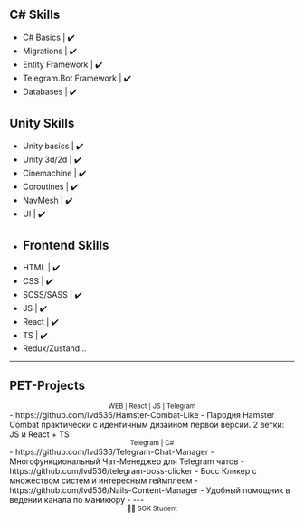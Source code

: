 ## C# Skills
- C# Basics | ✔️
- Migrations | ✔️
- Entity Framework | ✔️
- Telegram.Bot Framework | ✔️
- Databases | ✔️
## Unity Skills
- Unity basics | ✔️
- Unity 3d/2d | ✔️
- Cinemachine | ✔️
- Coroutines | ✔️
- NavMesh | ✔️
- UI | ✔️
- ## Frontend Skills
- HTML | ✔️
- CSS | ✔️
- SCSS/SASS | ✔️
- JS | ✔️
- React | ✔️
- TS | ✔️
- Redux/Zustand...
---
## PET-Projects
<div align="center">
  <sub>WEB | React | JS | Telegram</sub>
</div>
- https://github.com/lvd536/Hamster-Combat-Like - Пародия Hamster Combat практически с идентичным дизайном первой версии. 2 ветки: JS и React + TS
<div align="center">
  <sub>Telegram | C#</sub>
</div>
- https://github.com/lvd536/Telegram-Chat-Manager - Многофункциональный Чат-Менеджер для Telegram чатов
- https://github.com/lvd536/telegram-boss-clicker - Босс Кликер с множеством систем и интересным геймплеем
- https://github.com/lvd536/Nails-Content-Manager - Удобный помощник в ведении канала по маникюру
- ---

<div align="center">
  <sub>👨‍🎓 SGK Student</sub>
</div>
